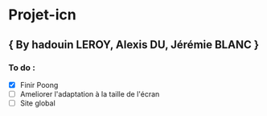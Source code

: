 # Projet-icn
## { By hadouin LEROY, Alexis DU, Jérémie BLANC }
### To do : 
- [x] Finir Poong
- [ ] Ameliorer l'adaptation à la taille de l'écran 
- [ ] Site global
